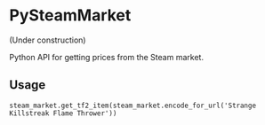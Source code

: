 # PySteamMarket
(Under construction)

Python API for getting prices from the Steam market.

## Usage

    steam_market.get_tf2_item(steam_market.encode_for_url('Strange Killstreak Flame Thrower'))